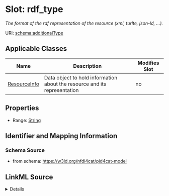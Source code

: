 # Slot: rdf_type


_The format of the rdf representation of the resource (xml, turlte, json-ld, ...)._



URI: [schema:additionalType](http://schema.org/additionalType)



<!-- no inheritance hierarchy -->




## Applicable Classes

| Name | Description | Modifies Slot |
| --- | --- | --- |
[ResourceInfo](ResourceInfo.md) | Data object to hold information about the resource and its representation |  no  |







## Properties

* Range: [String](String.md)





## Identifier and Mapping Information







### Schema Source


* from schema: https://w3id.org/nfdi4cat/pid4cat-model




## LinkML Source

<details>
```yaml
name: rdf_type
description: The format of the rdf representation of the resource (xml, turlte, json-ld,
  ...).
from_schema: https://w3id.org/nfdi4cat/pid4cat-model
rank: 1000
slot_uri: schema:additionalType
alias: rdf_type
domain_of:
- ResourceInfo
range: string

```
</details>